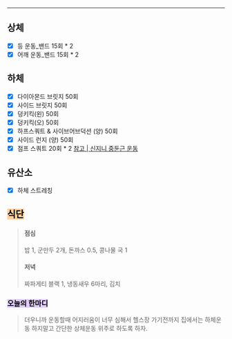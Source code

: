 ---  

##  상체 

- [x]  등 운동_밴드 15회 * 2
- [x]  어깨 운동_밴드 15회 * 2

## 하체 

- [x]  다이아몬드 브릿지 50회
- [x]  사이드 브릿지 50회
- [x]  덩키킥(왼) 50회
- [x]  덩키킥(오) 50회
- [x]  하프스쿼트 & 사이브어브덕션 (양) 50회
- [x]  사이드 런지 (양) 50회
- [x]  점프 스쿼트 20회 * 2
[참고 | 신지니 중둔근 운동](https://www.youtube.com/watch?v=JkzWe6qaCEA&list=PLfzHJE_nRDeQOIS2vV_7UWmWfwWVDWqS4&index=4)

## 유산소

- [x]  하체 스트레칭


## <mark style="background: #FFB86CA6;">식단</mark>

> #### 점심
> 밥 1, 군만두 2개, 돈까스 0.5, 콩나물 국 1
> 
> #### 저녁
> 짜파게티 블랙 1, 냉동새우 6마리, 김치

### <mark style="background: #D2B3FFA6;">오늘의 한마디</mark>

> 더우니까 운동할때 어지러움이 너무 심해서 헬스장 가기전까지 집에서는 하체운동 하지말고 간단한 상체운동 위주로 하도록 하자.